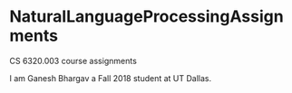 # NaturalLanguageProcessingAssignments
CS 6320.003 course assignments 


I am Ganesh Bhargav a Fall 2018 student at UT Dallas.
